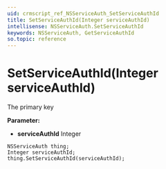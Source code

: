 ```yaml
---
uid: crmscript_ref_NSServiceAuth_SetServiceAuthId
title: SetServiceAuthId(Integer serviceAuthId)
intellisense: NSServiceAuth.SetServiceAuthId
keywords: NSServiceAuth, GetServiceAuthId
so.topic: reference
---
```


# SetServiceAuthId(Integer serviceAuthId)

The primary key

**Parameter:** 
* **serviceAuthId** Integer

```crmscript
NSServiceAuth thing;
Integer serviceAuthId;
thing.SetServiceAuthId(serviceAuthId);
```

